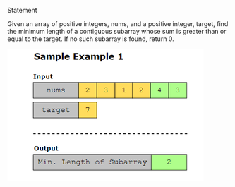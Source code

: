 Statement

Given an array of positive integers, nums, and a positive integer, target, find the minimum length of a contiguous subarray whose sum is greater than or equal to the target. If no such subarray is found, return 0.

![alt text](image.png)
